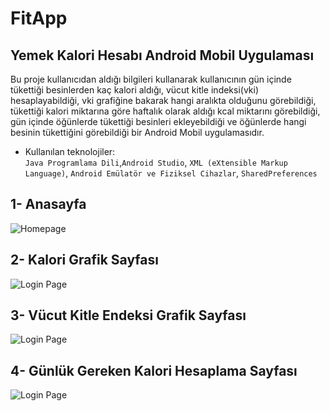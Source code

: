 # FitApp

## Yemek Kalori Hesabı Android Mobil Uygulaması

Bu proje kullanıcıdan aldığı bilgileri kullanarak kullanıcının gün içinde tükettiği besinlerden kaç kalori aldığı, vücut kitle indeksi(vki) hesaplayabildiği, vki grafiğine bakarak hangi 
aralıkta olduğunu görebildiği, tükettiği kalori miktarına göre haftalık olarak aldığı kcal miktarını görebildiği, gün içinde öğünlerde tükettiği besinleri ekleyebildiği ve öğünlerde hangi 
besinin tükettiğini görebildiği bir Android Mobil uygulamasıdır.<br/>
- Kullanılan teknolojiler: <br/>
`Java Programlama Dili`,`Android Studio`, `XML (eXtensible Markup Language)`, `Android Emülatör ve Fiziksel Cihazlar`, `SharedPreferences`<br/>
## 1- Anasayfa
![Homepage](https://github.com/HalilAtes/FitApp/blob/master/app/src/main/res/drawable/fitapp1.png)<br/>
## 2- Kalori Grafik Sayfası
![Login Page](https://github.com/HalilAtes/FitApp/blob/master/app/src/main/res/drawable/fitapp2.png)<br/>
## 3- Vücut Kitle Endeksi Grafik Sayfası
![Login Page](https://github.com/HalilAtes/FitApp/blob/master/app/src/main/res/drawable/fitapp3.png)<br/>
## 4- Günlük Gereken Kalori Hesaplama Sayfası
![Login Page](https://github.com/HalilAtes/FitApp/blob/master/app/src/main/res/drawable/fitapp4.png)<br/>
